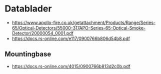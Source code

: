 # Datablader

- https://www.apollo-fire.co.uk/getattachment/Products/Range/Series-65/Optical-Detectors/55000-317APO-Series-65-Optical-Smoke-Detector/20000054_0001.pdf
- https://docs.rs-online.com/e117/0900766b806d54b8.pdf 

## Mountingbase

- https://docs.rs-online.com/4015/0900766b813d2c0b.pdf
